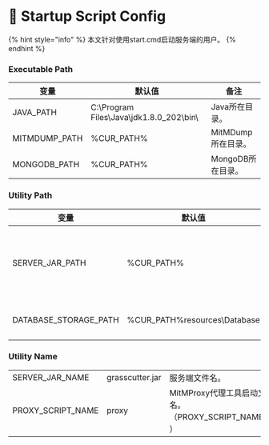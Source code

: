 # 📜 Startup Script Config

{% hint style="info" %}
本文针对使用start.cmd启动服务端的用户。
{% endhint %}

### Executable Path

| 变量             | 默认值                                       | 备注            |
| -------------- | ----------------------------------------- | ------------- |
| JAVA\_PATH     | C:\Program Files\Java\jdk1.8.0\_202\bin\\ | Java所在目录。     |
| MITMDUMP\_PATH | %CUR\_PATH%                               | MitMDump所在目录。 |
| MONGODB\_PATH  | %CUR\_PATH%                               | MongoDB所在目录。  |

### Utility Path

| 变量                      | 默认值                           | 备注          |
| ----------------------- | ----------------------------- | ----------- |
| SERVER\_JAR\_PATH       | %CUR\_PATH%                   | 服务器可执行文件位置。 |
| DATABASE\_STORAGE\_PATH | %CUR\_PATH%resources\Database | 数据库位置。      |

### Utility Name

|                     |                 |                                             |
| ------------------- | --------------- | ------------------------------------------- |
| SERVER\_JAR\_NAME   | grasscutter.jar | 服务端文件名。                                     |
| PROXY\_SCRIPT\_NAME | proxy           | MitMProxy代理工具启动文件名。（PROXY\_SCRIPT\_NAME.py） |
